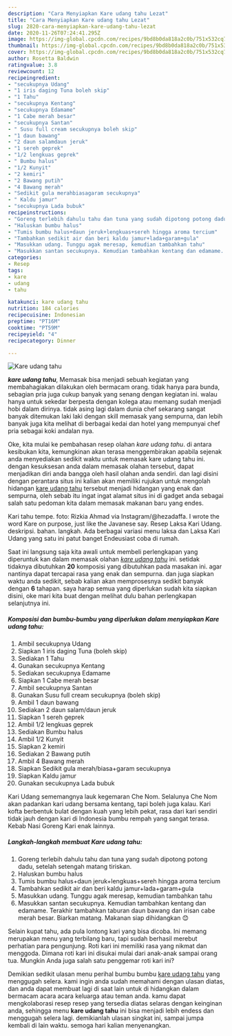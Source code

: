 ```yaml
---
description: "Cara Menyiapkan Kare udang tahu Lezat"
title: "Cara Menyiapkan Kare udang tahu Lezat"
slug: 2820-cara-menyiapkan-kare-udang-tahu-lezat
date: 2020-11-26T07:24:41.295Z
image: https://img-global.cpcdn.com/recipes/9bd8b0da818a2c0b/751x532cq70/kare-udang-tahu-foto-resep-utama.jpg
thumbnail: https://img-global.cpcdn.com/recipes/9bd8b0da818a2c0b/751x532cq70/kare-udang-tahu-foto-resep-utama.jpg
cover: https://img-global.cpcdn.com/recipes/9bd8b0da818a2c0b/751x532cq70/kare-udang-tahu-foto-resep-utama.jpg
author: Rosetta Baldwin
ratingvalue: 3.8
reviewcount: 12
recipeingredient:
- "secukupnya Udang"
- "1 iris daging Tuna boleh skip"
- "1 Tahu"
- "secukupnya Kentang"
- "secukupnya Edamame"
- "1 Cabe merah besar"
- "secukupnya Santan"
- " Susu full cream secukupnya boleh skip"
- "1 daun bawang"
- "2 daun salamdaun jeruk"
- "1 sereh geprek"
- "1/2 lengkuas geprek"
- " Bumbu halus"
- "1/2 Kunyit"
- "2 kemiri"
- "2 Bawang putih"
- "4 Bawang merah"
- "Sedikit gula merahbiasagaram secukupnya"
- " Kaldu jamur"
- "secukupnya Lada bubuk"
recipeinstructions:
- "Goreng terlebih dahulu tahu dan tuna yang sudah dipotong potong dadu, setelah setengah matang tiriskan."
- "Haluskan bumbu halus"
- "Tumis bumbu halus+daun jeruk+lengkuas+sereh hingga aroma tercium"
- "Tambahkan sedikit air dan beri kaldu jamur+lada+garam+gula"
- "Masukkan udang. Tunggu agak meresap, kemudian tambahkan tahu"
- "Masukkan santan secukupnya. Kemudian tambahkan kentang dan edamame. Terakhir tambahkan taburan daun bawang dan irisan cabe merah besar. Biarkan matang. Makanan siap dihidangkan 😊"
categories:
- Resep
tags:
- kare
- udang
- tahu

katakunci: kare udang tahu 
nutrition: 184 calories
recipecuisine: Indonesian
preptime: "PT16M"
cooktime: "PT59M"
recipeyield: "4"
recipecategory: Dinner

---
```



![Kare udang tahu](https://img-global.cpcdn.com/recipes/9bd8b0da818a2c0b/751x532cq70/kare-udang-tahu-foto-resep-utama.jpg)

<b><i>kare udang tahu</i></b>, Memasak bisa menjadi sebuah kegiatan yang membahagiakan dilakukan oleh bermacam orang. tidak hanya para bunda, sebagian pria juga cukup banyak yang senang dengan kegiatan ini. walau hanya untuk sekedar berpesta dengan kolega atau memang sudah menjadi hobi dalam dirinya. tidak asing lagi dalam dunia chef sekarang sangat banyak ditemukan laki laki dengan skill memasak yang sempurna, dan lebih banyak juga kita melihat di berbagai kedai dan hotel yang mempunyai chef pria sebagai koki andalan nya.

Oke, kita mulai ke pembahasan resep olahan <i>kare udang tahu</i>. di antara kesibukan kita, kemungkinan akan terasa menggembirakan apabila sejenak anda menyediakan sedikit waktu untuk memasak kare udang tahu ini. dengan kesuksesan anda dalam memasak olahan tersebut, dapat menjadikan diri anda bangga oleh hasil olahan anda sendiri. dan lagi disini dengan perantara situs ini kalian akan memiliki rujukan untuk mengolah hidangan <u>kare udang tahu</u> tersebut menjadi hidangan yang enak dan sempurna, oleh sebab itu ingat ingat alamat situs ini di gadget anda sebagai salah satu pedoman kita dalam memasak makanan baru yang endes.

Kari tahu tempe. foto: Rizkia Ahmad via Instagram/@hezadaffa. I wrote the word Kare on purpose, just like the Javanese say. Resep Laksa Kari Udang. deskripsi. bahan. langkah. ⁣Ada berbagai variasi menu laksa dan Laksa Kari Udang yang satu ini patut banget Endeusiast coba di rumah.


Saat ini langsung saja kita awali untuk membeli perlengkapan yang diperuntuk kan dalam memasak olahan <u><i>kare udang tahu</i></u> ini. setidak tidaknya dibutuhkan <b>20</b> komposisi yang dibutuhkan pada masakan ini. agar nantinya dapat tercapai rasa yang enak dan sempurna. dan juga siapkan waktu anda sedikit, sebab kalian akan memprosesnya sedikit banyak dengan <b>6</b> tahapan. saya harap semua yang diperlukan sudah kita siapkan disini, oke mari kita buat dengan melihat dulu bahan perlengkapan selanjutnya ini.

<!--inarticleads1-->

##### Komposisi dan bumbu-bumbu yang diperlukan dalam menyiapkan Kare udang tahu:

1. Ambil secukupnya Udang
1. Siapkan 1 iris daging Tuna (boleh skip)
1. Sediakan 1 Tahu
1. Gunakan secukupnya Kentang
1. Sediakan secukupnya Edamame
1. Siapkan 1 Cabe merah besar
1. Ambil secukupnya Santan
1. Gunakan  Susu full cream secukupnya (boleh skip)
1. Ambil 1 daun bawang
1. Sediakan 2 daun salam/daun jeruk
1. Siapkan 1 sereh geprek
1. Ambil 1/2 lengkuas geprek
1. Sediakan  Bumbu halus
1. Ambil 1/2 Kunyit
1. Siapkan 2 kemiri
1. Sediakan 2 Bawang putih
1. Ambil 4 Bawang merah
1. Siapkan Sedikit gula merah/biasa+garam secukupnya
1. Siapkan  Kaldu jamur
1. Gunakan secukupnya Lada bubuk


Kari Udang sememangnya lauk kegemaran Che Nom. Selalunya Che Nom akan padankan kari udang bersama kentang, tapi boleh juga kalau. Kari kofta berbentuk bulat dengan kuah yang lebih pekat, rasa dari kari sendiri tidak jauh dengan kari di Indonesia bumbu rempah yang sangat terasa. Kebab Nasi Goreng Kari enak lainnya. 

<!--inarticleads2-->

##### Langkah-langkah membuat Kare udang tahu:

1. Goreng terlebih dahulu tahu dan tuna yang sudah dipotong potong dadu, setelah setengah matang tiriskan.
1. Haluskan bumbu halus
1. Tumis bumbu halus+daun jeruk+lengkuas+sereh hingga aroma tercium
1. Tambahkan sedikit air dan beri kaldu jamur+lada+garam+gula
1. Masukkan udang. Tunggu agak meresap, kemudian tambahkan tahu
1. Masukkan santan secukupnya. Kemudian tambahkan kentang dan edamame. Terakhir tambahkan taburan daun bawang dan irisan cabe merah besar. Biarkan matang. Makanan siap dihidangkan 😊


Selain kupat tahu, ada pula lontong kari yang bisa dicoba. Ini memang merupakan menu yang terbilang baru, tapi sudah berhasil merebut perhatian para pengunjung. Roti kari ini memiliki rasa yang nikmat dan menggoda. Dimana roti kari ini disukai mulai dari anak-anak sampai orang tua. Mungkin Anda juga salah satu penggemar roti kari ini? 

Demikian sedikit ulasan menu perihal bumbu bumbu <u>kare udang tahu</u> yang menggugah selera. kami ingin anda sudah memahami dengan ulasan diatas, dan anda dapat membuat lagi di saat lain untuk di hidangkan dalam bermacam acara acara keluarga atau teman anda. kamu dapat mengkolaborasi resep resep yang tersedia diatas selaras dengan keinginan anda, sehingga menu <b>kare udang tahu</b> ini bisa menjadi lebih endess dan menggugah selera lagi. demikianlah ulasan singkat ini, sampai jumpa kembali di lain waktu. semoga hari kalian menyenangkan.
